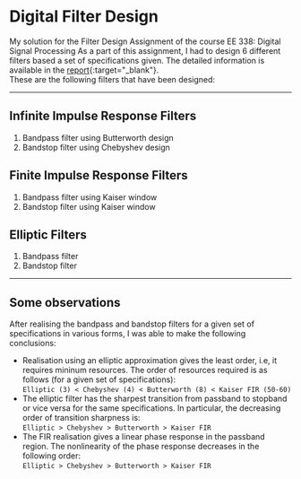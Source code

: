 # Digital Filter Design
My solution for the Filter Design Assignment of the course EE 338: Digital Signal Processing
As a part of this assignment, I had to design 6 different filters based a set of specifications given. The detailed information is available in the [report](./180070032.pdf){:target="_blank"}.  
These are the following filters that have been designed:

---
## Infinite Impulse Response Filters
1. Bandpass filter using Butterworth design
2. Bandstop filter using Chebyshev design

## Finite Impulse Response Filters
1. Bandpass filter using Kaiser window
2. Bandstop filter using Kaiser window

## Elliptic Filters
1. Bandpass filter
2. Bandstop filter

---
## Some observations
After realising the bandpass and bandstop filters for a given set of specifications
in various forms, I was able to make the following conclusions:
- Realisation using an elliptic approximation gives the least order, i.e, it
requires mininum resources. The order of resources required is as follows
(for a given set of specifications):  
```Elliptic (3) < Chebyshev (4) < Butterworth (8) < Kaiser FIR (50-60)```
- The elliptic filter has the sharpest transition from passband to stopband or
vice versa for the same specifications. In particular, the decreasing order of
transition sharpness is:  
```Elliptic > Chebyshev > Butterworth > Kaiser FIR```
- The FIR realisation gives a linear phase response in the passband region.
The nonlinearity of the phase response decreases in the following order:  
```Elliptic > Chebyshev > Butterworth > Kaiser FIR```

